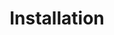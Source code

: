 ---
title: Installation
Order: 2
Style: fas fa-gavel red
Description : Installing & deploying the platform
StartPage : getting-started
---